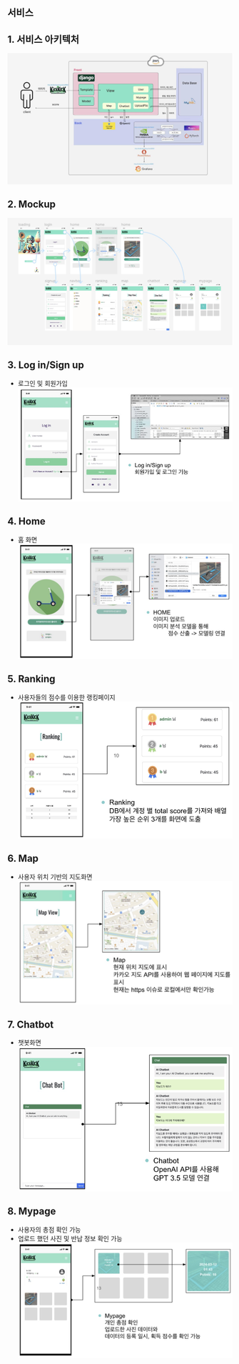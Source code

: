 ## 서비스
## 1. 서비스 아키텍처
![아키텍처](./../assets/service.jpeg)

## 2. Mockup
![mockup](./../assets/mockup.jpeg)

## 3. Log in/Sign up
- 로그인 및 회원가입
![login](./../assets/login:signup.jpeg)

## 4. Home
- 홈 화면
![home](./../assets/home.jpeg)

## 5. Ranking
- 사용자들의 점수를 이용한 랭킹페이지
![ranking](./../assets/ranking.jpeg)

## 6. Map
- 사용자 위치 기반의 지도화면
![map](./../assets/map.jpeg)

## 7. Chatbot
- 챗봇화면 
![chatbot](./../assets/chatbot.jpeg)

## 8. Mypage
- 사용자의 총점 확인 가능
- 업로드 했던 사진 및 반납 정보 확인 가능
![mypage](./../assets/mypage.jpeg)

